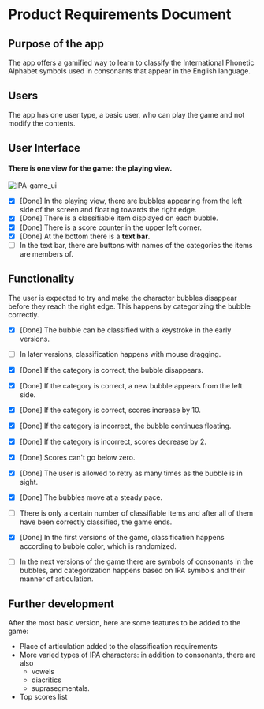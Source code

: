 # Product Requirements Document

## Purpose of the app
The app offers a gamified way to learn to classify the International Phonetic Alphabet symbols used in consonants that appear in the English language.

## Users
The app has one user type, a basic user, who can play the game and not modify the contents.

## User Interface
#### There is one view for the game: the playing view.

![IPA-game_ui](https://user-images.githubusercontent.com/40118812/112819372-3346d280-908d-11eb-8f7b-9a0442a7f18c.png)

- [x] [Done] In the playing view, there are bubbles appearing from the left side of the screen and floating towards the right edge.
- [x] [Done] There is a classifiable item displayed on each bubble.
- [x] [Done] There is a score counter in the upper left corner.
- [x] [Done] At the bottom there is a **text bar**.
- [ ] In the text bar, there are buttons with names of the categories the items are members of.

## Functionality
The user is expected to try and make the character bubbles disappear before they reach the right edge. This happens by categorizing the bubble correctly.
- [x] [Done] The bubble can be classified with a keystroke in the early versions.
- [ ] In later versions, classification happens with mouse dragging.
- [x] [Done] If the category is correct, the bubble disappears.
- [x] [Done] If the category is correct, a new bubble appears from the left side.
- [x] [Done] If the category is correct, scores increase by 10.
- [x] [Done] If the category is incorrect, the bubble continues floating.
- [x] [Done] If the category is incorrect, scores decrease by 2.
- [x] [Done] Scores can't go below zero.
- [x] [Done] The user is allowed to retry as many times as the bubble is in sight.

- [x] [Done] The bubbles move at a steady pace. 
- [ ] There is only a certain number of classifiable items and after all of them have been correctly classified, the game ends.
- [x] [Done] In the first versions of the game, classification happens according to bubble color, which is randomized.
- [ ] In the next versions of the game there are symbols of consonants in the bubbles, and categorization happens based on IPA symbols and their manner of articulation.

## Further development
After the most basic version, here are some features to be added to the game:
- Place of articulation added to the classification requirements
- More varied types of IPA characters: in addition to consonants, there are also 
  - vowels
  - diacritics
  - suprasegmentals.
- Top scores list
